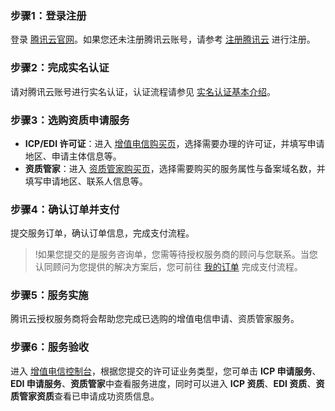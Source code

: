 ### 步骤1：登录注册

登录 [腾讯云官网](https://cloud.tencent.com/login)。如果您还未注册腾讯云账号，请参考 [注册腾讯云](https://cloud.tencent.com/document/product/378/17985) 进行注册。

### 步骤2：完成实名认证

请对腾讯云账号进行实名认证，认证流程请参见 [实名认证基本介绍](https://cloud.tencent.com/document/product/378/3629)。

### 步骤3：选购资质申请服务
- **ICP/EDI 许可证**：进入 [增值电信购买页](https://buy.cloud.tencent.com/vats)，选择需要办理的许可证，并填写申请地区、申请主体信息等。
- **资质管家**：进入 [资质管家购买页](https://buy.cloud.tencent.com/qhk)，选择需要购买的服务属性与备案域名数，并填写申请地区、联系人信息等。


### 步骤4：确认订单并支付

提交服务订单，确认订单信息，完成支付流程。

>!如果您提交的是服务咨询单，您需等待授权服务商的顾问与您联系。当您认同顾问为您提供的解决方案后，您可前往 [我的订单](https://console.cloud.tencent.com/expense/deal) 完成支付流程。

### 步骤5：服务实施

腾讯云授权服务商将会帮助您完成已选购的增值电信申请、资质管家服务。

### 步骤6：服务验收

进入 [增值电信控制台](https://console.cloud.tencent.com/vat)，根据您提交的许可证业务类型，您可单击 **ICP 申请服务**、**EDI 申请服务**、**资质管家**中查看服务进度，同时可以进入 **ICP 资质**、**EDI 资质**、**资质管家资质**查看已申请成功资质信息。
